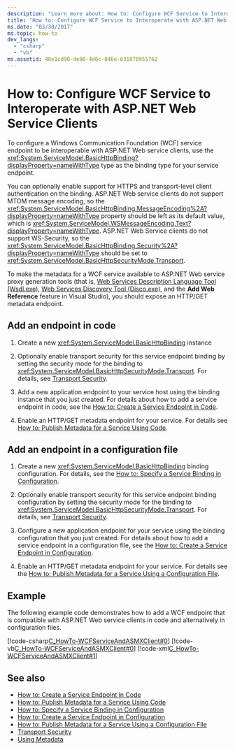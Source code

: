 ```yaml
---
description: "Learn more about: How to: Configure WCF Service to Interoperate with ASP.NET Web Service Clients"
title: "How to: Configure WCF Service to Interoperate with ASP.NET Web Service Clients"
ms.date: "03/30/2017"
ms.topic: how-to
dev_langs: 
  - "csharp"
  - "vb"
ms.assetid: 48e1cd90-de80-4d6c-846e-631878955762
---
```

# How to: Configure WCF Service to Interoperate with ASP.NET Web Service Clients

To configure a Windows Communication Foundation (WCF) service endpoint to be interoperable with ASP.NET Web service clients, use the <xref:System.ServiceModel.BasicHttpBinding?displayProperty=nameWithType> type as the binding type for your service endpoint.  
  
 You can optionally enable support for HTTPS and transport-level client authentication on the binding. ASP.NET Web service clients do not support MTOM message encoding, so the <xref:System.ServiceModel.BasicHttpBinding.MessageEncoding%2A?displayProperty=nameWithType> property should be left as its default value, which is <xref:System.ServiceModel.WSMessageEncoding.Text?displayProperty=nameWithType>. ASP.NET Web Service clients do not support WS-Security, so the <xref:System.ServiceModel.BasicHttpBinding.Security%2A?displayProperty=nameWithType> should be set to <xref:System.ServiceModel.BasicHttpSecurityMode.Transport>.  
  
 To make the metadata for a WCF service available to ASP.NET Web service proxy generation tools (that is, [Web Services Description Language Tool (Wsdl.exe)](/previous-versions/dotnet/netframework-4.0/7h3ystb6(v=vs.100)), [Web Services Discovery Tool (Disco.exe)](/previous-versions/dotnet/netframework-4.0/cy2a3ybs(v=vs.100)), and the **Add Web Reference** feature in Visual Studio), you should expose an HTTP/GET metadata endpoint.  
  
## Add an endpoint in code  
  
1. Create a new <xref:System.ServiceModel.BasicHttpBinding> instance  
  
2. Optionally enable transport security for this service endpoint binding by setting the security mode for the binding to <xref:System.ServiceModel.BasicHttpSecurityMode.Transport>. For details, see [Transport Security](transport-security.md).  
  
3. Add a new application endpoint to your service host using the binding instance that you just created. For details about how to add a service endpoint in code, see the [How to: Create a Service Endpoint in Code](how-to-create-a-service-endpoint-in-code.md).  
  
4. Enable an HTTP/GET metadata endpoint for your service. For details see [How to: Publish Metadata for a Service Using Code](how-to-publish-metadata-for-a-service-using-code.md).  
  
## Add an endpoint in a configuration file  
  
1. Create a new <xref:System.ServiceModel.BasicHttpBinding> binding configuration. For details, see the [How to: Specify a Service Binding in Configuration](../how-to-specify-a-service-binding-in-configuration.md).  
  
2. Optionally enable transport security for this service endpoint binding configuration by setting the security mode for the binding to <xref:System.ServiceModel.BasicHttpSecurityMode.Transport>. For details, see [Transport Security](transport-security.md).  
  
3. Configure a new application endpoint for your service using the binding configuration that you just created. For details about how to add a service endpoint in a configuration file, see the [How to: Create a Service Endpoint in Configuration](how-to-create-a-service-endpoint-in-configuration.md).  
  
4. Enable an HTTP/GET metadata endpoint for your service. For details see the [How to: Publish Metadata for a Service Using a Configuration File](how-to-publish-metadata-for-a-service-using-a-configuration-file.md).  
  
## Example  

 The following example code demonstrates how to add a WCF endpoint that is compatible with ASP.NET Web service clients in code and alternatively in configuration files.  
  
 [!code-csharp[C_HowTo-WCFServiceAndASMXClient#0](../../../../samples/snippets/csharp/VS_Snippets_CFX/c_howto-wcfserviceandasmxclient/cs/program.cs#0)]
 [!code-vb[C_HowTo-WCFServiceAndASMXClient#0](../../../../samples/snippets/visualbasic/VS_Snippets_CFX/c_howto-wcfserviceandasmxclient/vb/program.vb#0)]
 [!code-xml[C_HowTo-WCFServiceAndASMXClient#1](../../../../samples/snippets/csharp/VS_Snippets_CFX/c_howto-wcfserviceandasmxclient/common/app.config#1)]
  
## See also

- [How to: Create a Service Endpoint in Code](how-to-create-a-service-endpoint-in-code.md)
- [How to: Publish Metadata for a Service Using Code](how-to-publish-metadata-for-a-service-using-code.md)
- [How to: Specify a Service Binding in Configuration](../how-to-specify-a-service-binding-in-configuration.md)
- [How to: Create a Service Endpoint in Configuration](how-to-create-a-service-endpoint-in-configuration.md)
- [How to: Publish Metadata for a Service Using a Configuration File](how-to-publish-metadata-for-a-service-using-a-configuration-file.md)
- [Transport Security](transport-security.md)
- [Using Metadata](using-metadata.md)
